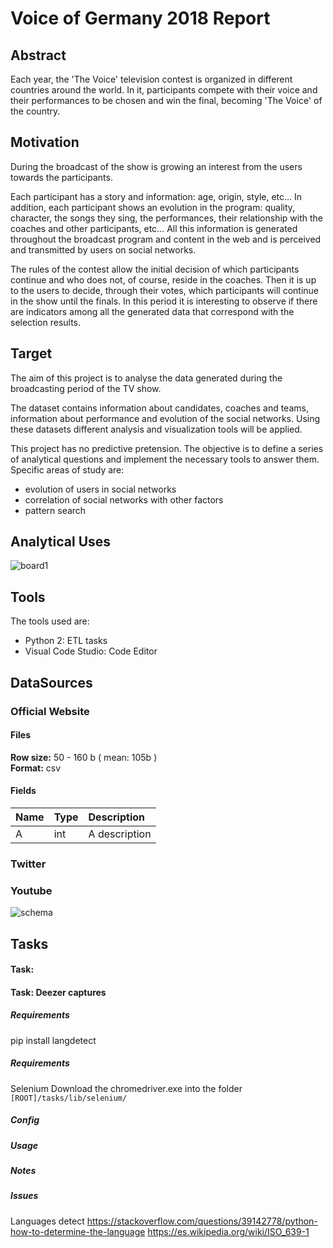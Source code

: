 # Voice of Germany 2018 Report

## Abstract
Each year, the 'The Voice' television contest is organized in different countries around the world.
In it, participants compete with their voice and their performances to be chosen and win the final, becoming 'The Voice' of the country.

## Motivation
During the broadcast of the show is growing an interest from the users towards the participants.

Each participant has a story and information:
age, origin, style, etc...
In addition, each participant shows an evolution in the program:
quality,  character, the songs they sing, the performances, their relationship with the coaches and other participants, etc...
All this information is generated throughout the broadcast program and content in the web and is perceived and transmitted by users on social networks.

The rules of the contest allow the initial decision of which participants continue and who does not, of course, reside in the coaches.
Then it is up to the users to decide, through their votes, which participants will continue in the show until the finals.
In this period it is interesting to observe if there are indicators among all the generated data that correspond with the selection results.


## Target
The aim of this project is to analyse the data generated during the broadcasting period of the TV show.

The dataset contains information about candidates, coaches and teams, information about performance and evolution of the social networks.
Using these datasets different analysis and visualization tools will be applied.

This project has no predictive pretension.
The objective is to define a series of analytical questions and implement the necessary tools to answer them.
Specific areas of study are:
- evolution of users in social networks
- correlation of social networks with other factors
- pattern search


## Analytical Uses
![board1](./docu/_images/readme/FILE_NAME.jpg)

## Tools
The tools used are:
- Python 2: ETL tasks
- Visual Code Studio: Code Editor

## DataSources

### Official Website
#### Files
**Row size:** 50 - 160 b ( mean: 105b )  
**Format:** csv

#### Fields
| Name | Type | Description |
| :------------- | :------------- | :------------- |
| A | int | A description |

### Twitter
### Youtube



![schema](./docu/_images/readme/dimensions-table.jpg)



## Tasks

#### Task:

#### Task: Deezer captures

##### Requirements
pip install langdetect


##### Requirements

Selenium
Download the chromedriver.exe into the folder
```[ROOT]/tasks/lib/selenium/ ```

##### Config
##### Usage
##### Notes

##### Issues

Languages detect
https://stackoverflow.com/questions/39142778/python-how-to-determine-the-language
https://es.wikipedia.org/wiki/ISO_639-1


